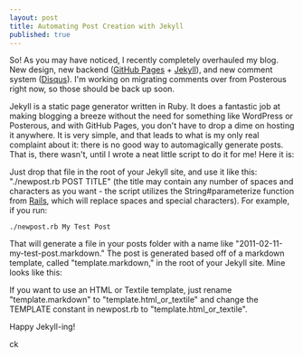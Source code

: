 ```yaml
--- 
layout: post
title: Automating Post Creation with Jekyll
published: true
---
```

So! As you may have noticed, I recently completely overhauled my blog.
New design, new backend ([GitHub Pages](http://pages.github.com/) + 
[Jekyll](https://github.com/mojombo/jekyll)), and new comment system
([Disqus](http://www.disqus.com/)). I'm working on migrating comments
over from Posterous right now, so those should be back up soon.

Jekyll is a static page generator written in Ruby. It does a fantastic
job at making blogging a breeze without the need for something like
WordPress or Posterous, and with GitHub Pages, you don't have to drop a
dime on hosting it anywhere. It is very simple, and that leads to what
is my only real complaint about it: there is no good way to
automagically generate posts. That is, there wasn't, until I wrote a
neat little script to do it for me! Here it is:

<script src="https://gist.github.com/823013.js?file=newpost.rb">
</script>

Just drop that file in the root of your Jekyll site, and use it like this:
"./newpost.rb POST TITLE" (the title may contain
any number of spaces and characters as you want - the script utilizes
the String#parameterize function from
[Rails](https://github.com/rails/rails), which will replace spaces and
special characters). For example, if you run:

    ./newpost.rb My Test Post

That will generate a file in your posts folder with a name like
"2011-02-11-my-test-post.markdown." The post is generated based off of a
markdown template, called "template.markdown," in the root of your
Jekyll site. Mine looks like this:

<script src="https://gist.github.com/823013.js?file=template.markdown">
</script>

If you want to use an HTML or Textile template, just rename
"template.markdown" to "template.html\_or\_textile" and change the
TEMPLATE constant in newpost.rb to "template.html\_or\_textile".

Happy Jekyll-ing!

ck
